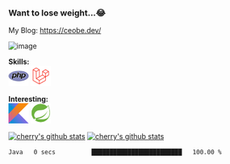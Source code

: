 ### Want to lose weight...😂

My Blog: https://ceobe.dev/

![image](https://github.com/cr-lgl/cr-lgl/blob/master/image.jpeg?raw=true)

**Skills:**  
<img height="40" src="https://raw.githubusercontent.com/github/explore/80688e429a7d4ef2fca1e82350fe8e3517d3494d/topics/php/php.png">
<img height="40" src="https://raw.githubusercontent.com/github/explore/5c058a388828bb5fde0bcafd4bc867b5bb3f26f3/topics/laravel/laravel.png">

**Interesting:**  
<img height="40" src="https://raw.githubusercontent.com/github/explore/80688e429a7d4ef2fca1e82350fe8e3517d3494d/topics/kotlin/kotlin.png">
<img height="40" src="https://raw.githubusercontent.com/github/explore/80688e429a7d4ef2fca1e82350fe8e3517d3494d/topics/spring-boot/spring-boot.png">

[![cherry's github stats](https://github-readme-stats.vercel.app/api?username=cr-lgl)](https://github.com/anuraghazra/github-readme-stats)
[![cherry's github stats](https://github-readme-stats.vercel.app/api/top-langs/?username=cr-lgl&layout=compact)](https://github.com/anuraghazra/github-readme-stats)

<!--START_SECTION:waka-->
```text
Java   0 secs          █████████████████████████   100.00 %
```
<!--END_SECTION:waka-->
